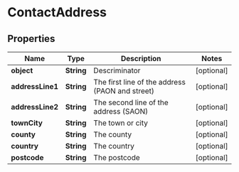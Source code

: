 
# ContactAddress

## Properties
Name | Type | Description | Notes
------------ | ------------- | ------------- | -------------
**object** | **String** | Descriminator |  [optional]
**addressLine1** | **String** | The first line of the address (PAON and street) |  [optional]
**addressLine2** | **String** | The second line of the address (SAON) |  [optional]
**townCity** | **String** | The town or city |  [optional]
**county** | **String** | The county |  [optional]
**country** | **String** | The country |  [optional]
**postcode** | **String** | The postcode |  [optional]




